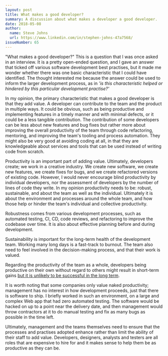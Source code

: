 ```yaml
---
layout: post
title: What makes a good developer?
summary: A discussion about what makes a developer a good developer.
date: 2018-05-08
author:
  name: Steve Johns
  url: https://www.linkedin.com/in/stephen-johns-47a7568/
issueNumber: 65
---
```


"What makes a good developer?" This is a question that I was once asked in an interview. It is a pretty open-ended question, and I gave an answer that ticked off various software development best practises, but it made me wonder whether there was one basic characteristic that I could have identified. The thought interested me because the answer could be used to inform the larger development process, as in _'is this characteristic helped or hindered by this particular development practise?'_

In my opinion, the primary characteristic that makes a good developer is that they add value. A developer can contribute to the team and the product in multiple ways. It could be obvious, such as being productive and implementing features in a timely manner and with minimal defects, or it could be a less tangible contribution. The contribution of some developers can be less about new features and bug fixes but rather more about improving the overall productivity of the team through code refactoring, mentoring, and improving the team's tooling and process automation. They might also be very good at avoiding coding at all, in that they are knowledgeable about services and tools that can be used instead of writing code from scratch.

Productivity is an important part of adding value. Ultimately, developers create; we work in a creative industry. We create new software, we create new features, we create fixes for bugs, and we create refactored versions of existing code. However, I would never encourage blind productivity by individual developers, nor the assessment of developers by the number of lines of code they write. In my opinion productivity needs to be: robust, sustainable, and about the team as well as the individual. Ultimately it is about the environment and processes around the whole team, and how those help or hinder the team's individual and collective productivity.

Robustness comes from various development processes, such as automated testing, CI, CD, code reviews, and refactoring to improve the codebase over time. It is also about effective planning before and during development.

Sustainability is important for the long-term health of the development team. Working many long days is a fast-track to burnout. The team also need to feel involved in the decision-making process, and that their work is valued.

Regarding the productivity of the team as a whole, developers being productive on their own without regard to others might result in short-term gains [but it is unlikely to be successful in the long term](https://medium.com/@jgefroh/toxic-developers-considered-harmful-f7ea1494d4c0).

It is worth noting that some companies only value naked productivity; management has no interest in how development proceeds, just that there is software to ship. I briefly worked in such an environment, on a large and complex Web app that had zero automated testing. The software would be hacked on up to a point near the delivery date, and then management would throw contractors at it to do manual testing and fix as many bugs as possible in the time left.

Ultimately, management and the teams themselves need to ensure that the processes and practises adopted enhance rather than limit the ability of their staff to add value. Developers, designers, analysts and testers are all roles that are expensive to hire for and it makes sense to help them be as productive as they can be.
